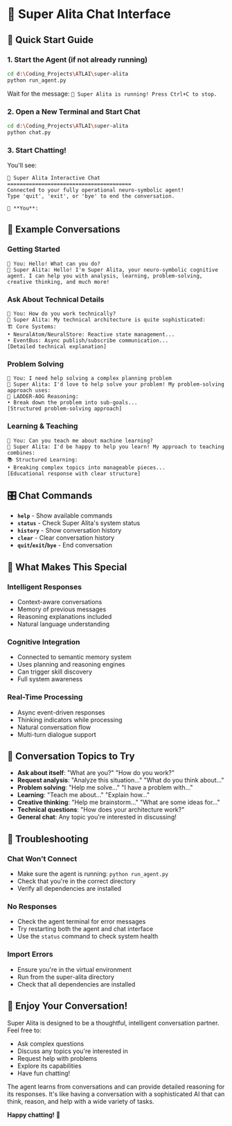# 💬 Super Alita Chat Interface

## 🚀 Quick Start Guide

### 1. **Start the Agent** (if not already running)
```bash
cd d:\Coding_Projects\ATLAI\super-alita
python run_agent.py
```

Wait for the message: `🚀 Super Alita is running! Press Ctrl+C to stop.`

### 2. **Open a New Terminal and Start Chat**
```bash
cd d:\Coding_Projects\ATLAI\super-alita
python chat.py
```

### 3. **Start Chatting!**
You'll see:
```
🌟 Super Alita Interactive Chat
========================================
Connected to your fully operational neuro-symbolic agent!
Type 'quit', 'exit', or 'bye' to end the conversation.

👤 **You**: 
```

## 💬 **Example Conversations**

### **Getting Started**
```
👤 You: Hello! What can you do?
🤖 Super Alita: Hello! I'm Super Alita, your neuro-symbolic cognitive agent. I can help you with analysis, learning, problem-solving, creative thinking, and much more!
```

### **Ask About Technical Details**
```
👤 You: How do you work technically?
🤖 Super Alita: My technical architecture is quite sophisticated:
🏗️ Core Systems:
• NeuralAtom/NeuralStore: Reactive state management...
• EventBus: Async publish/subscribe communication...
[Detailed technical explanation]
```

### **Problem Solving**
```
👤 You: I need help solving a complex planning problem
🤖 Super Alita: I'd love to help solve your problem! My problem-solving approach uses:
🎯 LADDER-AOG Reasoning:
• Break down the problem into sub-goals...
[Structured problem-solving approach]
```

### **Learning & Teaching**
```
👤 You: Can you teach me about machine learning?
🤖 Super Alita: I'd be happy to help you learn! My approach to teaching combines:
📚 Structured Learning:
• Breaking complex topics into manageable pieces...
[Educational response with clear structure]
```

## 🎛️ **Chat Commands**

- **`help`** - Show available commands
- **`status`** - Check Super Alita's system status
- **`history`** - Show conversation history
- **`clear`** - Clear conversation history
- **`quit`/`exit`/`bye`** - End conversation

## 🧠 **What Makes This Special**

### **Intelligent Responses**
- Context-aware conversations
- Memory of previous messages
- Reasoning explanations included
- Natural language understanding

### **Cognitive Integration** 
- Connected to semantic memory system
- Uses planning and reasoning engines
- Can trigger skill discovery
- Full system awareness

### **Real-Time Processing**
- Async event-driven responses
- Thinking indicators while processing
- Natural conversation flow
- Multi-turn dialogue support

## 🎯 **Conversation Topics to Try**

- **Ask about itself**: "What are you?" "How do you work?"
- **Request analysis**: "Analyze this situation..." "What do you think about..."
- **Problem solving**: "Help me solve..." "I have a problem with..."
- **Learning**: "Teach me about..." "Explain how..."
- **Creative thinking**: "Help me brainstorm..." "What are some ideas for..."
- **Technical questions**: "How does your architecture work?"
- **General chat**: Any topic you're interested in discussing!

## 🔧 **Troubleshooting**

### **Chat Won't Connect**
- Make sure the agent is running: `python run_agent.py`
- Check that you're in the correct directory
- Verify all dependencies are installed

### **No Responses**
- Check the agent terminal for error messages
- Try restarting both the agent and chat interface
- Use the `status` command to check system health

### **Import Errors**
- Ensure you're in the virtual environment
- Run from the super-alita directory
- Check that all dependencies are installed

## 🎉 **Enjoy Your Conversation!**

Super Alita is designed to be a thoughtful, intelligent conversation partner. Feel free to:
- Ask complex questions
- Discuss any topics you're interested in
- Request help with problems
- Explore its capabilities
- Have fun chatting!

The agent learns from conversations and can provide detailed reasoning for its responses. It's like having a conversation with a sophisticated AI that can think, reason, and help with a wide variety of tasks.

**Happy chatting!** 🚀
